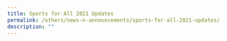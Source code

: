 ```yaml
---
title: Sports for All 2021 Updates
permalink: /others/news-n-announcements/sports-for-all-2021-updates/
description: ""
---
```

